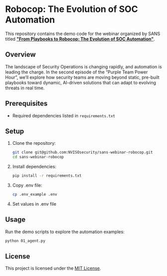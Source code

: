 # Robocop: The Evolution of SOC Automation

This repository contains the demo code for the webinar organized by SANS titled [**"From Playbooks to Robocop: The Evolution of SOC Automation"**](https://www.sans.org/webcasts/from-playbooks-robocop-evolution-soc-automation/).

## Overview

The landscape of Security Operations is changing rapidly, and automation is leading the charge. In the second episode of the “Purple Team Power Hour”, we’ll explore how security teams are moving beyond static, pre-built playbooks toward dynamic, AI-driven solutions that can adapt to evolving threats in real time. 

## Prerequisites

- Required dependencies listed in `requirements.txt`

## Setup

1. Clone the repository:
    ```bash
    git clone git@github.com:NVISOsecurity/sans-webinar-robocop.git
    cd sans-webinar-robocop
    ```

2. Install dependencies:
    ```bash
    pip install -r requirements.txt
    ```

3. Copy .env file:
    ```bash
    cp .env_example .env
    ```

4. Set values in .env file

## Usage

Run the demo scripts to explore the automation examples:
```bash
python 01_agent.py
```

## License

This project is licensed under the [MIT License](LICENSE).

